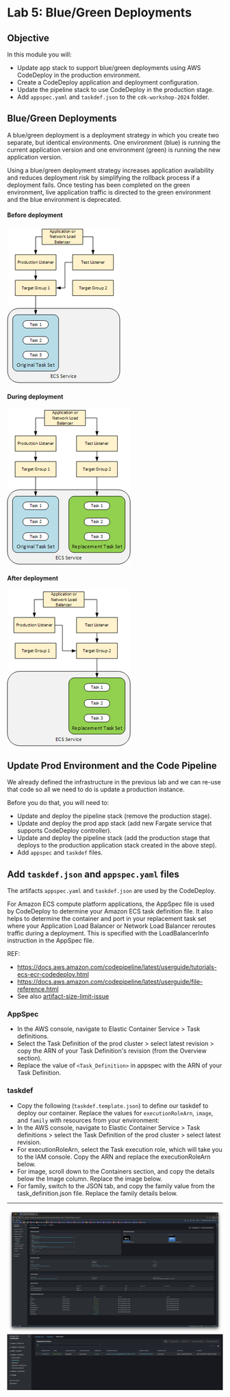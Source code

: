 # Lab 5: Blue/Green Deployments

## Objective

In this module you will:

* Update app stack to support blue/green deployments using AWS CodeDeploy in the production environment.
* Create a CodeDeploy application and deployment configuration.
* Update the pipeline stack to use CodeDeploy in the production stage.
* Add `appspec.yaml` and `taskdef.json` to the `cdk-workshop-2024` folder.

## Blue/Green Deployments

A blue/green deployment is a deployment strategy in which you create two separate, but identical environments. One environment (blue) is running the current application version and one environment (green) is running the new application version.

Using a blue/green deployment strategy increases application availability and reduces deployment risk by simplifying the rollback process if a deployment fails. Once testing has been completed on the green environment, live application traffic is directed to the green environment and the blue environment is deprecated.

#### Before deployment
![ecs-deployment-step-1.png](ecs-deployment-step-1.png)

#### During deployment
![ecs-deployment-step-2.png](ecs-deployment-step-2.png)

#### After deployment
![ecs-deployment-step-3.png](ecs-deployment-step-3.png)

## Update Prod Environment and the Code Pipeline

We already defined the infrastructure in the previous lab and we can re-use that code so all we need to do is update a production instance.

Before you do that, you will need to:

* Update and deploy the pipeline stack (remove the production stage).
* Update and deploy the prod app stack (add new Fargate service that supports CodeDeploy controller).
* Update and deploy the pipeline stack (add the production stage that deploys to the production application stack created in the above step).
* Add `appspec` and `taskdef` files.

## Add `taskdef.json` and `appspec.yaml` files

The artifacts `appspec.yaml` and `taskdef.json` are used by the CodeDeploy.

For Amazon ECS compute platform applications, the AppSpec file is used by CodeDeploy to determine your Amazon ECS task definition file. It also helps to determine the container and port in your replacement task set where your Application Load Balancer or Network Load Balancer reroutes traffic during a deployment. This is specified with the LoadBalancerInfo instruction in the AppSpec file.

REF:
* https://docs.aws.amazon.com/codepipeline/latest/userguide/tutorials-ecs-ecr-codedeploy.html
* https://docs.aws.amazon.com/codepipeline/latest/userguide/file-reference.html
* See also [artifact-size-limit-issue](../artifact-size-limit-issue)

### AppSpec

* In the AWS console, navigate to Elastic Container Service > Task definitions.
* Select the Task Definition of the prod cluster > select latest revision > copy the ARN of your Task Definition's revision (from the Overview section).
* Replace the value of `<Task_Definition>` in appspec with the ARN of your Task Definition.

### taskdef

* Copy the following (`taskdef.template.json`) to define our taskdef to deploy our container. Replace the values for `executionRoleArn`, `image`, and `family` with resources from your environment:
* In the AWS console, navigate to Elastic Container Service > Task definitions > select the Task Definition of the prod cluster > select latest revision.
* For executionRoleArn, select the Task execution role, which will take you to the IAM console. Copy the ARN and replace the executionRoleArn below.
* For image, scroll down to the Containers section, and copy the details below the Image column. Replace the image below.
* For family, switch to the JSON tab, and copy the family value from the task_definition.json file. Replace the family details below.

---

![blue-green-deployment1.png](blue-green-deployment1.png)
![blue-green-deployment2.png](blue-green-deployment2.png)
